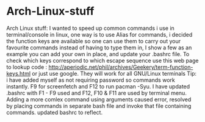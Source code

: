 # Arch-Linux-stuff
Arch Linux stuff: 
I wanted to speed up common commands i use in terminal/console in linux, one way is to use Alias for commands, i decided the function keys are available so one can use them to carry out your favourite commands instead of having to type them in, I show a few as an example you can add your own in place, and update your .bashrc file. 
To check which keys correspond to which escape sequence use this web page to lookup code : http://aperiodic.net/phil/archives/Geekery/term-function-keys.html or just use google.
They will work for all GNU/Linux terminals
Tip: i have added myself as not requiring password so commands work instantly. F9 for screenfetch and F12 to run pacman -Syu.
I have updated .bashrc with F1 - F9 used and F12, F10 & F11 are used by terminal menu.
Adding a more comlex command using arguments caused error, resolved by placing commands in separate bash file and invoke that file containing commands. updated bashrc to reflect.
